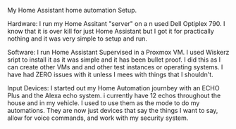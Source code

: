 My Home Assistant home automation Setup.

Hardware:
 I run my Home Assitant "server" on a n used Dell Optiplex 790. I know that it is over kill for just Home Assistant but I got it for practically nothing and
 it was very simple to setup and run.
 
Software:
 I run Home Assistant Supervised in a Proxmox VM. I used Wiskerz sript to install it as it was simple and it has been bullet proof. I did this as I can create other VMs and 
and other test instances or operating systems. I have had ZERO issues with it unless I mees with things that I shouldn't.
 
Input Devices:
 I started out my Home Automation journbey with an ECHO Plus and the Alexa echo system. i currently have 12 echos throughout the house and in my vehicle. I used to use them as the mode to do my automations. They are now just devices that say the things I want to say, allow for voice commands, and work with my security system.
